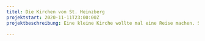```yaml
---
titel: Die Kirchen von St. Heinzberg
projektstart: 2020-11-11T23:00:00Z
projektbeschreibung: Eine kleine Kirche wollte mal eine Reise machen. Sehr löblich.

---
```

